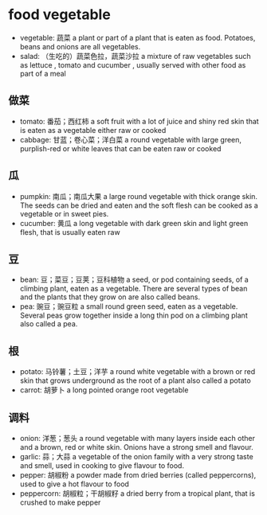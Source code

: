 # food vegetable

- vegetable: 蔬菜 a plant or part of a plant that is eaten as food. Potatoes, beans and onions are all vegetables.
- salad: （生吃的）蔬菜色拉，蔬菜沙拉 a mixture of raw vegetables such as lettuce , tomato and cucumber , usually served with other food as part of a meal

## 做菜

- tomato: 番茄；西红柿 a soft fruit with a lot of juice and shiny red skin that is eaten as a vegetable either raw or cooked
- cabbage: 甘蓝；卷心菜；洋白菜 a round vegetable with large green, purplish-red or white leaves that can be eaten raw or cooked

## 瓜

- pumpkin: 南瓜；南瓜大果 a large round vegetable with thick orange skin. The seeds can be dried and eaten and the soft flesh can be cooked as a vegetable or in sweet pies.
- cucumber: 黄瓜 a long vegetable with dark green skin and light green flesh, that is usually eaten raw


## 豆

- bean: 豆；菜豆；豆荚；豆科植物 a seed, or pod containing seeds, of a climbing plant, eaten as a vegetable. There are several types of bean and the plants that they grow on are also called beans.
- pea: 豌豆；豌豆粒 a small round green seed, eaten as a vegetable. Several peas grow together inside a long thin pod on a climbing plant also called a pea.

## 根

- potato: 马铃薯；土豆；洋芋 a round white vegetable with a brown or red skin that grows underground as the root of a plant also called a potato
- carrot: 胡萝卜 a long pointed orange root vegetable

## 调料

- onion: 洋葱；葱头 a round vegetable with many layers inside each other and a brown, red or white skin. Onions have a strong smell and flavour.
- garlic: 蒜；大蒜 a vegetable of the onion family with a very strong taste and smell, used in cooking to give flavour to food.
- pepper: 胡椒粉 a powder made from dried berries (called peppercorns), used to give a hot flavour to food
- peppercorn: 胡椒粒；干胡椒籽 a dried berry from a tropical plant, that is crushed to make pepper
